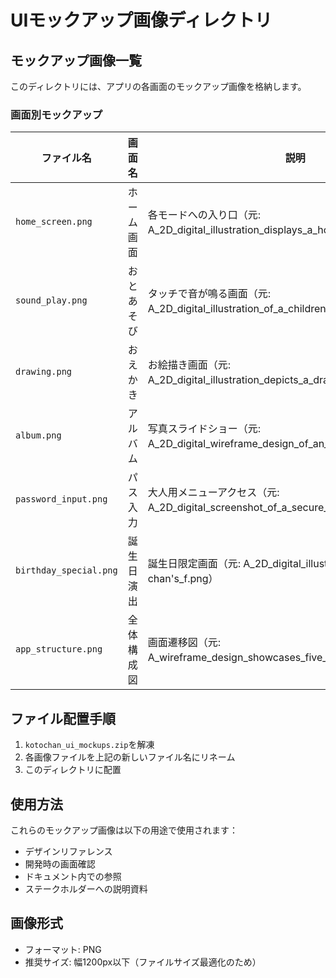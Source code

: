 # UIモックアップ画像ディレクトリ

## モックアップ画像一覧

このディレクトリには、アプリの各画面のモックアップ画像を格納します。

### 画面別モックアップ

| ファイル名 | 画面名 | 説明 |
|---------|-------|------|
| `home_screen.png` | ホーム画面 | 各モードへの入り口（元: A_2D_digital_illustration_displays_a_home_screen_d.png） |
| `sound_play.png` | おとあそび | タッチで音が鳴る画面（元: A_2D_digital_illustration_of_a_children's_"Sound_P.png） |
| `drawing.png` | おえかき | お絵描き画面（元: A_2D_digital_illustration_depicts_a_drawing_app_in.png） |
| `album.png` | アルバム | 写真スライドショー（元: A_2D_digital_wireframe_design_of_an_album_or_photo.png） |
| `password_input.png` | パス入力 | 大人用メニューアクセス（元: A_2D_digital_screenshot_of_a_secure_input_screen_d.png） |
| `birthday_special.png` | 誕生日演出 | 誕生日限定画面（元: A_2D_digital_illustration_celebrates_Koto-chan's_f.png） |
| `app_structure.png` | 全体構成図 | 画面遷移図（元: A_wireframe_design_showcases_five_screens_for_a_mo.png） |

## ファイル配置手順

1. `kotochan_ui_mockups.zip`を解凍
2. 各画像ファイルを上記の新しいファイル名にリネーム
3. このディレクトリに配置

## 使用方法

これらのモックアップ画像は以下の用途で使用されます：

- デザインリファレンス
- 開発時の画面確認
- ドキュメント内での参照
- ステークホルダーへの説明資料

## 画像形式

- フォーマット: PNG
- 推奨サイズ: 幅1200px以下（ファイルサイズ最適化のため）